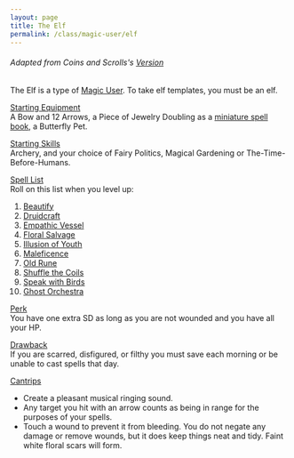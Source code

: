 ```yaml
---
layout: page
title: The Elf
permalink: /class/magic-user/elf
---
```


###### Adapted from Coins and Scrolls's [Version](https://coinsandscrolls.blogspot.com/2017/05/osr-elves-and-elf-wizards.html)

The Elf is a type of [Magic User](/class/magic-user). To take elf templates, you must be an elf.

<ins>Starting Equipment</ins><br>
A Bow and 12 Arrows, a Piece of Jewelry Doubling as a [miniature spell book](https://goblinpunch.blogspot.com/2016/09/the-perfect-languages-of-elves.html), a Butterfly Pet.

<ins>Starting Skills</ins><br>
Archery, and your choice of Fairy Politics, Magical Gardening or The-Time-Before-Humans.

<ins>Spell List</ins><br>
Roll on this list when you level up:
1. [Beautify](/2020/11/13/beautify)
1. [Druidcraft](/2020/11/13/druidcraft)
1. [Empathic Vessel](/2020/11/13/empathic-vessel)
1. [Floral Salvage](/2020/11/13/floral-salvage)
1. [Illusion of Youth](/2020/11/12/illusion-of-youth)
1. [Maleficence](/2020/11/13/maleficence)
1. [Old Rune](/2020/11/13/old-rune)
1. [Shuffle the Coils](/2020/11/13/shuffle-the-coils)
1. [Speak with Birds](/2020/11/13/speak-with-birds)
1. [Ghost Orchestra](/2020/11/13/ghost-orchestra)

<ins>Perk</ins><br>
You have one extra SD as long as you are not wounded and you have all your HP.

<ins>Drawback</ins><br>
If you are scarred, disfigured, or filthy you must save each morning or be unable to cast spells that day.

<ins>Cantrips</ins>
- Create a pleasant musical ringing sound.
- Any target you hit with an arrow counts as being in range for the purposes of your spells.
- Touch a wound to prevent it from bleeding. You do not negate any damage or remove wounds, but it does keep things neat and tidy. Faint white floral scars will form.

